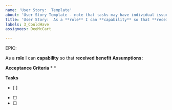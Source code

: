 ```yaml
---
name: 'User Story:  Template'
about: 'User Story Template - note that tasks may have individual issues '
title: 'User Story:  As a **role** I can **capability** so that **received benefit**'
labels: 3_CouldHave
assignees: DeeMcCart

---
```


EPIC:  <epic>

As a **role** I can **capability** so that **received benefit**
**Assumptions:**

**Acceptance Criteria**
* 
* 
 
**Tasks**
- [ ] 
- [ ] 
- [ ]
